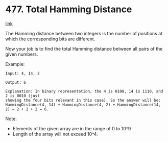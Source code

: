 # 477. Total Hamming Distance

[link](https://leetcode-cn.com/problems/total-hamming-distance/)

The Hamming distance between two integers is the number of positions at which the corresponding bits are different.

Now your job is to find the total Hamming distance between all pairs of the given numbers.

Example:

```text
Input: 4, 14, 2

Output: 6

Explanation: In binary representation, the 4 is 0100, 14 is 1110, and 2 is 0010 (just
showing the four bits relevant in this case). So the answer will be:
HammingDistance(4, 14) + HammingDistance(4, 2) + HammingDistance(14, 2) = 2 + 2 + 2 = 6.
```

Note:

- Elements of the given array are in the range of 0 to 10^9
- Length of the array will not exceed 10^4.
